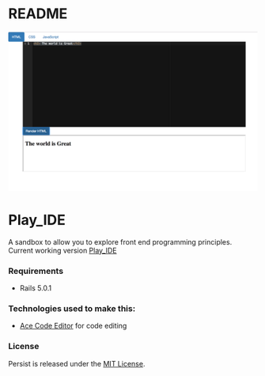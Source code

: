 # README
![Play_IDE](/app/assets/images/Play_IDE_screenshot.png)

# Play_IDE

A sandbox to allow you to explore front end programming principles.
Current working version [Play_IDE](https://play-ide.herokuapp.com/)


### Requirements
* Rails 5.0.1


### Technologies used to make this:

 * [Ace Code Editor](https://ace.c9.io/#nav=about) for code editing


 ### License
 Persist is released under the [MIT License](https://opensource.org/licenses/MIT).
